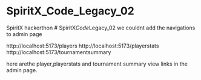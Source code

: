 # SpiritX_Code_Legacy_02
SpiritX hackerthon
#   S p i r i t X _ C o d e _ L e g a c y _ 0 2 
 
 we couldnt add the navigations to admin page

http://localhost:5173/players
http://localhost:5173/playerstats
http://localhost:5173/tournamentsummary

here arethe player,playerstats and tournament summary view links in the admin page.
